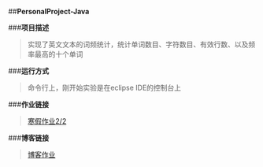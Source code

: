 ##**PersonalProject-Java**

###**项目描述**
>    实现了英文文本的词频统计，统计单词数目、字符数目、有效行数、以及频率最高的十个单词

###**运行方式**
>    命令行上，刚开始实验是在eclipse IDE的控制台上

###**作业链接**
>    [寒假作业2/2](https://edu.cnblogs.com/campus/fzu/FZUSESPR21/homework/11672)

###**博客链接**
>    [博客作业](https://www.cnblogs.com/caighter/p/14485505.html)
